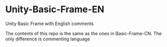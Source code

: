 # Unity-Basic-Frame-EN
Unity Basic Frame with English comments

The contents of this repo is the same as the ones in Basic-Frame-CN.
The only difference is commenting language
